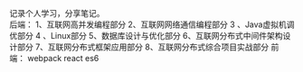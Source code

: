 记录个人学习，分享笔记。<br/>
后端：
1、互联网高并发编程部分
2、互联网网络通信编程部分
3 、Java虚拟机调优部分
4 、Linux部分
5、数据库设计与优化部分
6、互联网分布式中间件架构设计部分
7、互联网分布式框架应用部分
8、互联网分布式综合项目实战部分
前端：
webpack react es6

